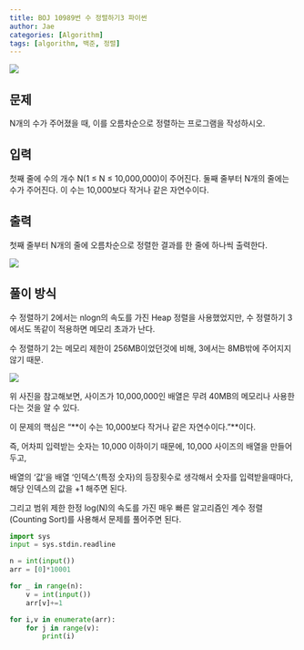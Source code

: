 ```yaml
---
title: BOJ 10989번 수 정렬하기3 파이썬
author: Jae
categories: [Algorithm]
tags: [algorithm, 백준, 정렬]
---
```


![](https://imagedelivery.net/v7-TZByhOiJbNM9RaUdzSA/c4d33306-64f8-4b67-d859-fcc90736e700/public)

## 문제

N개의 수가 주어졌을 때, 이를 오름차순으로 정렬하는 프로그램을 작성하시오.

## 입력

첫째 줄에 수의 개수 N(1 ≤ N ≤ 10,000,000)이 주어진다. 둘째 줄부터 N개의 줄에는 수가 주어진다. 이 수는 10,000보다 작거나 같은 자연수이다.

## 출력

첫째 줄부터 N개의 줄에 오름차순으로 정렬한 결과를 한 줄에 하나씩 출력한다.

![](https://imagedelivery.net/v7-TZByhOiJbNM9RaUdzSA/d87a3065-62aa-4eb1-69ec-e79e2fdafc00/public)

## **풀이 방식**

수 정렬하기 2에서는 nlogn의 속도를 가진 Heap 정렬을 사용했었지만, 수 정렬하기 3에서도 똑같이 적용하면 메모리 초과가 난다.

수 정렬하기 2는 메모리 제한이 256MB이었던것에 비해, 3에서는 8MB밖에 주어지지 않기 때문.

![](https://imagedelivery.net/v7-TZByhOiJbNM9RaUdzSA/e1e7fdd1-03dd-428c-0296-c914defe3600/public)

위 사진을 참고해보면, 사이즈가 10,000,000인 배열은 무려 40MB의 메모리나 사용한다는 것을 알 수 있다.

이 문제의 핵심은 “**이 수는 10,000보다 작거나 같은 자연수이다.”**이다.

즉, 어차피 입력받는 숫자는 10,000 이하이기 때문에, 10,000 사이즈의 배열을 만들어두고,

배열의 ‘값’을 배열 ‘인덱스’(특정 숫자)의 등장횟수로 생각해서 숫자를 입력받을때마다, 해당 인덱스의 값을 +1 해주면 된다.

그리고 범위 제한 한정 log(N)의 속도를 가진 매우 빠른 알고리즘인 계수 정렬 (Counting Sort)를 사용해서 문제를 풀어주면 된다.

```python
import sys
input = sys.stdin.readline

n = int(input())
arr = [0]*10001

for _ in range(n):
    v = int(input())
    arr[v]+=1

for i,v in enumerate(arr):
    for j in range(v):
        print(i)
```
